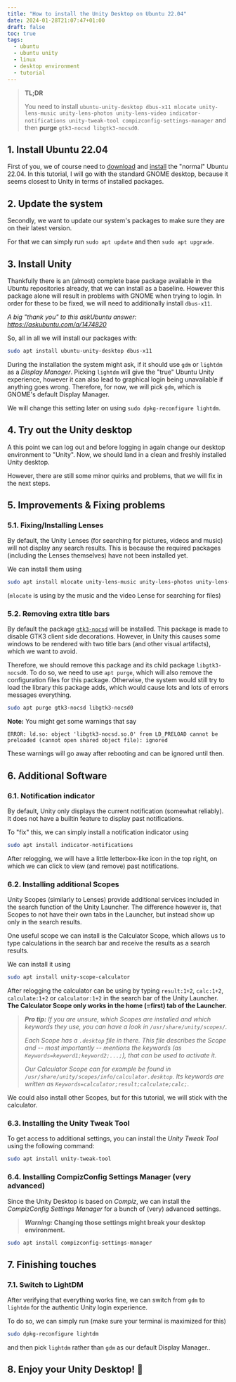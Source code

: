 ```yaml
---
title: "How to install the Unity Desktop on Ubuntu 22.04"
date: 2024-01-28T21:07:47+01:00
draft: false
toc: true
tags:
  - ubuntu
  - ubuntu unity
  - linux
  - desktop environment
  - tutorial
---
```


> **TL;DR**
>
> You need to install `ubuntu-unity-desktop dbus-x11 mlocate unity-lens-music unity-lens-photos unity-lens-video indicator-notifications unity-tweak-tool compizconfig-settings-manager`
> and then **purge** `gtk3-nocsd libgtk3-nocsd0`.

## 1. Install Ubuntu 22.04

First of you, we of course need to [download](https://ubuntu.com/download/desktop) and [install](https://ubuntu.com/tutorials/install-ubuntu-desktop) the "normal" Ubuntu 22.04.
In this tutorial, I will go with the standard GNOME desktop, because it seems closest to Unity in terms of installed packages.

## 2. Update the system

Secondly, we want to update our system's packages to make sure they are on their latest version.

For that we can simply run `sudo apt update` and then `sudo apt upgrade`.

## 3. Install Unity

Thankfully there is an (almost) complete base package available in the Ubuntu repositories already,
that we can install as a baseline.
However this package alone will result in problems with GNOME when trying to login.
In order for these to be fixed, we will need to additionally install `dbus-x11`.

*A big "thank you" to this askUbuntu answer: https://askubuntu.com/a/1474820*

So, all in all we will install our packages with:
```bash
sudo apt install ubuntu-unity-desktop dbus-x11
```

During the installation the system might ask, if it should use `gdm` or `lightdm` as a *Display Manager*.
Picking `lightdm` will give the "true" Ubuntu Unity experience, however it can also lead to
graphical login being unavailable if anything goes wrong.
Therefore, for now, we will pick `gdm`, which is GNOME's default Display Manager.

We will change this setting later on using `sudo dpkg-reconfigure lightdm`.

## 4. Try out the Unity desktop

A this point we can log out and before logging in again change our desktop environment to "Unity".
Now, we should land in a clean and freshly installed Unity desktop.

However, there are still some minor quirks and problems, that we will fix in the next steps.

## 5. Improvements & Fixing problems

### 5.1. Fixing/Installing Lenses

By default, the Unity Lenses (for searching for pictures, videos and music) will not display
any search results.
This is because the required packages (including the Lenses themselves) have not been installed yet.

We can install them using
```bash
sudo apt install mlocate unity-lens-music unity-lens-photos unity-lens-video
```
(`mlocate` is using by the music and the video Lense for searching for files)

### 5.2. Removing extra title bars

By default the package [`gtk3-nocsd`](https://github.com/PCMan/gtk3-nocsd) will be installed.
This package is made to disable GTK3 client side decorations.
However, in Unity this causes some windows to be rendered with two title bars (and other visual artifacts),
which we want to avoid.

Therefore, we should remove this package and its child package `libgtk3-nocsd0`.
To do so, we need to use `apt purge`, which will also remove the configuration files for this package.
Otherwise, the system would still try to load the library this package adds, which would cause lots
and lots of errors messages everything.

```bash
sudo apt purge gtk3-nocsd libgtk3-nocsd0
```

**Note:** You might get some warnings that say
```plain
ERROR: ld.so: object 'libgtk3-nocsd.so.0' from LD_PRELOAD cannot be preloaded (cannot open shared object file): ignored
```
These warnings will go away after rebooting and can be ignored until then.

## 6. Additional Software

### 6.1. Notification indicator

By default, Unity only displays the current notification (somewhat reliably).
It does not have a builtin feature to display past notifications.

To "fix" this, we can simply install a notification indicator using
```bash
sudo apt install indicator-notifications
```

After relogging, we will have a little letterbox-like icon in the top right,
on which we can click to view (and remove) past notifications.

### 6.2. Installing additional Scopes

Unity Scopes (similarly to Lenses) provide additional services included in the search function
of the Unity Launcher.
The difference however is, that Scopes to not have their own tabs in the Launcher, but instead
show up only in the search results.

One useful scope we can install is the Calculator Scope, which allows us to type
calculations in the search bar and receive the results as a search results.

We can install it using
```bash
sudo apt install unity-scope-calculator
```

After relogging the calculator can be using by typing `result:1+2`, `calc:1+2`, `calculate:1+2` or `calculator:1+2`
in the search bar of the Unity Launcher.
**The Calculator Scope only works in the home (=first) tab of the Launcher.**

> ***Pro tip:** If you are unsure, which Scopes are installed and which keywords they use, you can have a look in `/usr/share/unity/scopes/`.*
>
> *Each Scope has a `.desktop` file in there.*
> *This file describes the Scope and -- most importantly -- mentions the keywords (as `Keywords=keyword1;keyword2;...;`),*
> *that can be used to activate it.*
>
> *Our Calculator Scope can for example be found in `/usr/share/unity/scopes/info/calculator.desktop`.*
> *Its keywords are written as `Keywords=calculator;result;calculate;calc;`.*

We could also install other Scopes, but for this tutorial, we will stick with the calculator.

### 6.3. Installing the Unity Tweak Tool

To get access to additional settings, you can install the *Unity Tweak Tool* using the following command:
```bash
sudo apt install unity-tweak-tool
```

### 6.4. Installing CompizConfig Settings Manager (very advanced)

Since the Unity Desktop is based on *Compiz*, we can install the
*CompizConfig Settings Manager* for a bunch of (very) advanced settings.

> ***Warning:* Changing those settings might break your desktop environment.**

```bash
sudo apt install compizconfig-settings-manager
```

## 7. Finishing touches

### 7.1. Switch to LightDM

After verifying that everything works fine, we can switch from `gdm` to `lightdm` for
the authentic Unity login experience.

To do so, we can simply run (make sure your terminal is maximized for this)
```bash
sudo dpkg-reconfigure lightdm
```
and then pick `lightdm` rather than `gdm` as our default Display Manager..

## 8. Enjoy your Unity Desktop! :sparkling_heart:

